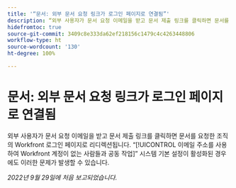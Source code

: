 ```yaml
---
title: '“문서: 외부 문서 요청 링크가 로그인 페이지로 연결됨”'
description: “외부 사용자가 문서 요청 이메일을 받고 문서 제출 링크를 클릭하면 문서를 요청한 조직의 Workfront 로그인 페이지로 리디렉션됩니다. 이메일 주소를 사용하여 Workfront 계정이 없는 사람들과 공동 작업 시스템 기본 설정이 활성화된 경우에도 이러한 문제가 발생할 수 있습니다.”
hidefromtoc: true
source-git-commit: 3409c8e333da62ef218156c1479c4c4263448806
workflow-type: ht
source-wordcount: '130'
ht-degree: 100%

---
```



# 문서: 외부 문서 요청 링크가 로그인 페이지로 연결됨

<!--This article is on the WF and WFP TOCs-->

외부 사용자가 문서 요청 이메일을 받고 문서 제출 링크를 클릭하면 문서를 요청한 조직의 Workfront 로그인 페이지로 리디렉션됩니다. “[!UICONTROL 이메일 주소를 사용하여 Workfront 계정이 없는 사람들과 공동 작업]” 시스템 기본 설정이 활성화된 경우에도 이러한 문제가 발생할 수 있습니다.

_2022년 9월 29일에 처음 보고되었습니다._

